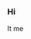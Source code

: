 ### Hi

<!--
**Charrd/Charrd** is a ✨ _special_ ✨ repository because its `README.md` (this file) appears on your GitHub profile.
-->

It me
